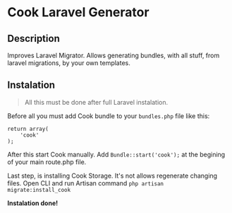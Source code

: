 Cook Laravel Generator
===================

Description
-----------

Improves Laravel Migrator.
Allows generating bundles, with all stuff, from laravel migrations, by your own templates.

Instalation
-----------

> All this must be done after full Laravel instalation.

Before all you must add Cook bundle to your `bundles.php` file like this:

    return array(
    	'cook'
    );

After this start Cook manually. Add `Bundle::start('cook');` at the begining of your main route.php file.

Last step, is installing Cook Storage. It's not allows regenerate changing files. Open CLI and run Artisan command `php artisan migrate:install_cook`

**Instalation done!**

